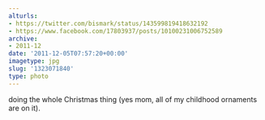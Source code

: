 ```yaml
---
alturls:
- https://twitter.com/bismark/status/143599819418632192
- https://www.facebook.com/17803937/posts/10100231006752589
archive:
- 2011-12
date: '2011-12-05T07:57:20+00:00'
imagetype: jpg
slug: '1323071840'
type: photo
---
```


doing the whole Christmas thing (yes mom, all of my childhood ornaments are on it).
